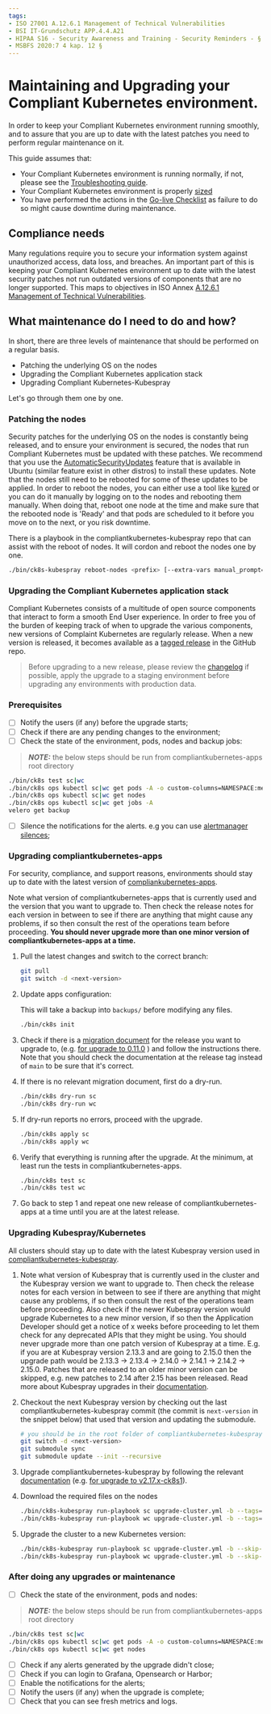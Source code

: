 ```yaml
---
tags:
- ISO 27001 A.12.6.1 Management of Technical Vulnerabilities
- BSI IT-Grundschutz APP.4.4.A21
- HIPAA S16 - Security Awareness and Training - Security Reminders - § 164.308(a)(5)(ii)(A)
- MSBFS 2020:7 4 kap. 12 §
---
```

# Maintaining and Upgrading your Compliant Kubernetes environment.

In order to keep your Compliant Kubernetes environment running smoothly, and to assure that you are up to date with the latest patches you need to perform regular maintenance on it.

This guide assumes that:

- Your Compliant Kubernetes environment is running normally, if not, please see the [Troubleshooting guide](troubleshooting.md).
- Your Compliant Kubernetes environment is properly [sized](cluster-sizing.md)
- You have performed the actions in the [Go-live Checklist](../user-guide/go-live.md) as failure to do so might cause downtime during maintenance.

## Compliance needs

Many regulations require you to secure your information system against unauthorized access, data loss, and breaches.
An important part of this is keeping your Compliant Kubernetes environment up to date with the latest security patches not run outdated versions of components that are no longer supported.
This maps to objectives in ISO Annex [A.12.6.1 Management of Technical Vulnerabilities](https://www.isms.online/iso-27001/annex-a-12-operations-security/).

## What maintenance do I need to do and how?

In short, there are three levels of maintenance that should be performed on a regular basis.

- Patching the underlying OS on the nodes
- Upgrading the Compliant Kubernetes application stack
- Upgrading Compliant Kubernetes-Kubespray

Let's go through them one by one.

### Patching the nodes

Security patches for the underlying OS on the nodes is constantly being released, and to ensure your environment is secured, the nodes that run Compliant Kubernetes must be updated with these patches.
We recommend that you use the [AutomaticSecurityUpdates](https://help.ubuntu.com/community/AutomaticSecurityUpdates) feature that is available in Ubuntu (similar feature exist in other distros) to install these updates.
Note that the nodes still need to be rebooted for some of these updates to be applied.
In order to reboot the nodes, you can either use a tool like [kured](https://github.com/kubereboot/kured) or you can do it manually by logging on to the nodes and rebooting them manually.
When doing that, reboot one node at the time and make sure that the rebooted node is 'Ready' and that pods are scheduled to it before you move on to the next, or you risk downtime.

There is a playbook in the compliantkubernetes-kubespray repo that can assist with the reboot of nodes.
It will cordon and reboot the nodes one by one.

```bash
./bin/ck8s-kubespray reboot-nodes <prefix> [--extra-vars manual_prompt=true] [<options>]
```

### Upgrading the Compliant Kubernetes application stack

Compliant Kubernetes consists of a multitude of open source components that interact to form a smooth End User experience.
In order to free you of the burden of keeping track of when to upgrade the various components, new versions of Complaint Kubernetes are regularly release.
When a new version is released, it becomes available as a [tagged release](https://github.com/elastisys/compliantkubernetes-apps/tags) in the GitHub repo.

> Before upgrading to a new release, please review the [changelog](https://github.com/elastisys/compliantkubernetes-apps/blob/main/CHANGELOG.md) if possible, apply the upgrade to a staging environment before upgrading any environments with production data.

### Prerequisites

- [ ] Notify the users (if any) before the upgrade starts;
- [ ] Check if there are any pending changes to the environment;
- [ ] Check the state of the environment, pods, nodes and backup jobs:

> **_NOTE:_** the below steps should be run from compliantkubernetes-apps root directory

```bash
./bin/ck8s test sc|wc
./bin/ck8s ops kubectl sc|wc get pods -A -o custom-columns=NAMESPACE:metadata.namespace,POD:metadata.name,READY-false:status.containerStatuses[*].ready,REASON:status.containerStatuses[*].state.terminated.reason | grep false | grep -v Completed
./bin/ck8s ops kubectl sc|wc get nodes
./bin/ck8s ops kubectl sc|wc get jobs -A
velero get backup
```

- [ ] Silence the notifications for the alerts. e.g you can use [alertmanager silences](https://prometheus.io/docs/alerting/latest/alertmanager/#silences);

### Upgrading compliantkubernetes-apps

For security, compliance, and support reasons, environments should stay up to date with the latest version of [compliankubernetes-apps](https://github.com/elastisys/compliantkubernetes-apps).

Note what version of compliantkubernetes-apps that is currently used and the version that you want to upgrade to.
Then check the release notes for each version in between to see if there are anything that might cause any problems, if so then consult the rest of the operations team before proceeding.
**You should never upgrade more than one minor version of compliantkubernetes-apps at a time.**

1. Pull the latest changes and switch to the correct branch:

    ```bash
    git pull
    git switch -d <next-version>
    ```

1. Update apps configuration:

    This will take a backup into `backups/` before modifying any files.

    ```bash
    ./bin/ck8s init
    ```

1. Check if there is a [migration document](https://github.com/elastisys/compliantkubernetes-apps/tree/main/migration) for the release you want to upgrade to, (e.g. [for upgrade to 0.11.0](https://github.com/elastisys/compliantkubernetes-apps/blob/5d8f4f1b3cc053b3b515711549ab80df9617f2f4/migration/v0.10.x-v0.11.x/upgrade-apps.md) ) and follow the instructions there.
Note that you should check the documentation at the release tag instead of `main` to be sure that it's correct.

1. If there is no relevant migration document, first do a dry-run.

    ```bash
    ./bin/ck8s dry-run sc
    ./bin/ck8s dry-run wc
    ```

1. If dry-run reports no errors, proceed with the upgrade.

    ```bash
    ./bin/ck8s apply sc
    ./bin/ck8s apply wc
    ```

1. Verify that everything is running after the upgrade.
At the minimum, at least run the tests in compliantkubernetes-apps.

    ```bash
    ./bin/ck8s test sc
    ./bin/ck8s test wc
    ```

1. Go back to step 1 and repeat one new release of compliantkubernetes-apps at a time until you are at the latest release.

### Upgrading Kubespray/Kubernetes

All clusters should stay up to date with the latest Kubespray version used in [compliantkubernetes-kubespray](https://github.com/elastisys/compliantkubernetes-kubespray).

1. Note what version of Kubespray that is currently used in the cluster and the Kubespray version we want to upgrade to.
Then check the release notes for each version in between to see if there are anything that might cause any problems, if so then consult the rest of the operations team before proceeding.
Also check if the newer Kubespray version would upgrade Kubernetes to a new minor version, if so then the Application Developer should get a notice of x weeks before proceeding to let them check for any deprecated APIs that they might be using.
You should never upgrade more than one patch version of Kubespray at a time.
E.g. if you are at Kubespray version 2.13.3 and are going to 2.15.0 then the upgrade path would be 2.13.3 -> 2.13.4 -> 2.14.0 -> 2.14.1 -> 2.14.2 -> 2.15.0.
Patches that are released to an older minor version can be skipped, e.g. new patches to 2.14 after 2.15 has been released.
Read more about Kubespray upgrades in their [documentation](https://kubespray.io/#/docs/upgrades).

1. Checkout the next Kubespray version by checking out the last compliantkubernetes-kubespray commit (the commit is `next-version` in the snippet below) that used that version and updating the submodule.

    ```bash
    # you should be in the root folder of compliantkubernetes-kubespray
    git switch -d <next-version>
    git submodule sync
    git submodule update --init --recursive
    ```

1. Upgrade compliantkubernetes-kubespray by following the relevant [documentation](https://github.com/elastisys/compliantkubernetes-kubespray/tree/main/migration) (e.g. [for upgrade to v2.17.x-ck8s1](https://github.com/elastisys/compliantkubernetes-kubespray/blob/v2.17.1-ck8s1/migration/v2.16.0-ck8s1-v2.17.x-ck8s1/upgrade-cluster.md)).

1. Download the required files on the nodes

    ```bash
    ./bin/ck8s-kubespray run-playbook sc upgrade-cluster.yml -b --tags=download
    ./bin/ck8s-kubespray run-playbook wc upgrade-cluster.yml -b --tags=download
    ```

1. Upgrade the cluster to a new Kubernetes version:

    ```bash
    ./bin/ck8s-kubespray run-playbook sc upgrade-cluster.yml -b --skip-tags=download
    ./bin/ck8s-kubespray run-playbook wc upgrade-cluster.yml -b --skip-tags=download
    ```

### After doing any upgrades or maintenance

- [ ] Check the state of the environment, pods and nodes:

> **_NOTE:_** the below steps should be run from compliantkubernetes-apps root directory

```bash
./bin/ck8s test sc|wc
./bin/ck8s ops kubectl sc|wc get pods -A -o custom-columns=NAMESPACE:metadata.namespace,POD:metadata.name,READY-false:status.containerStatuses[*].ready,REASON:status.containerStatuses[*].state.terminated.reason | grep false | grep -v Completed
./bin/ck8s ops kubectl sc|wc get nodes
```

- [ ] Check if any alerts generated by the upgrade didn't close;
- [ ] Check if you can login to Grafana, Opensearch or Harbor;
- [ ] Enable the notifications for the alerts;
- [ ] Notify the users (if any) when the upgrade is complete;
- [ ] Check that you can see fresh metrics and logs.
